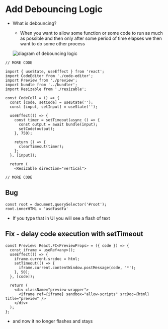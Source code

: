 # Add Debouncing Logic
* What is debouncing?
    - When you want to allow some function or some code to run as much as possible and then only after some period of time elapses we then want to do some other process

   ![diagram of debouncing logic](https://i.imgur.com/HK8NDdI.png)
   
```
// MORE CODE

import { useState, useEffect } from 'react';
import CodeEditor from './code-editor';
import Preview from './preview';
import bundle from '../bundler';
import Resizable from './resizable';

const CodeCell = () => {
  const [code, setCode] = useState('');
  const [input, setInput] = useState('');

  useEffect(() => {
    const timer = setTimeout(async () => {
      const output = await bundle(input);
      setCode(output);
    }, 750);

    return () => {
      clearTimeout(timer);
    };
  }, [input]);

  return (
    <Resizable direction="vertical">

// MORE CODE
```

## Bug
```
const root = document.querySelector('#root');
root.innerHTML = 'asdfasdfa'
```

* If you type that in UI you will see a flash of text

## Fix - delay code execution with setTimeout
```
const Preview: React.FC<PreviewProps> = ({ code }) => {
  const iframe = useRef<any>();
  useEffect(() => {
    iframe.current.srcdoc = html;
    setTimeout(() => {
      iframe.current.contentWindow.postMessage(code, '*');
    }, 50);
  }, [code]);

  return (
    <div className="preview-wrapper">
      <iframe ref={iframe} sandbox="allow-scripts" srcDoc={html} title="preview" />
    </div>
  );
};

```

* and now it no longer flashes and stays
